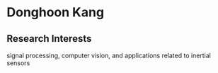 # Donghoon Kang  
## Research Interests  
signal processing, computer vision, and applications related to inertial sensors
